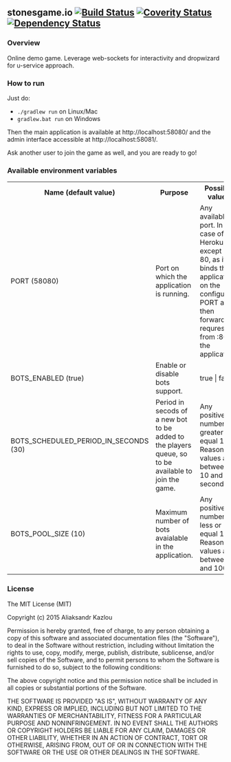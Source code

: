 ## stonesgame.io [![Build Status](https://travis-ci.org/zshamrock/stonesgame.io.svg?branch=master)](https://travis-ci.org/zshamrock/stonesgame.io) [![Coverity Status](https://img.shields.io/coverity/scan/6848.svg)](https://scan.coverity.com/projects/zshamrock-stonesgame-io) [![Dependency Status](https://www.versioneye.com/user/projects/56365903c5999a0009000001/badge.svg?style=flat)](https://www.versioneye.com/user/projects/56365903c5999a0009000001)

### Overview
Online demo game. Leverage web-sockets for interactivity and dropwizard for u-service approach.

### How to run
Just do:

- `./gradlew run` on Linux/Mac
- `gradlew.bat run` on Windows

Then the main application is available at http://localhost:58080/ and the admin interface accessible at http://localhost:58081/.

Ask another user to join the game as well, and you are ready to go!

### Available environment variables
<table>
    <tr>
        <th>Name (default value)</th>
        <th>Purpose</th>
        <th>Possible values</th>
    </tr>
    <tr>
        <td>PORT (58080)</td>
        <td>Port on which the application is running.</td>
        <td>Any available port. In case of Heroku, except port 80, 
            as it binds the application on the configured PORT and then forward requrest from :80 to the application.
        </td>
    </tr>
    <tr>
        <td>BOTS_ENABLED (true)</td>
        <td>Enable or disable bots support.</td>
        <td>true | false</td>
    </tr>
    <tr>
        <td>BOTS_SCHEDULED_PERIOD_IN_SECONDS (30)</td>
        <td>Period in secods of a new bot to be added to the players queue, so to be available to join the game.</td>
        <td>Any positive number greater or equal 10. Reasonable values are between 10 and 30 seconds.</td>
    </tr>
    <tr>
        <td>BOTS_POOL_SIZE (10)</td>
        <td>Maximum number of bots avaialable in the application.</td>
        <td>Any positive number less or equal 100. Reasonable values are between 5 and 100.</td>
    </tr>
</table>

### License
The MIT License (MIT)

Copyright (c) 2015 Aliaksandr Kazlou

Permission is hereby granted, free of charge, to any person obtaining a copy
of this software and associated documentation files (the "Software"), to deal
in the Software without restriction, including without limitation the rights
to use, copy, modify, merge, publish, distribute, sublicense, and/or sell
copies of the Software, and to permit persons to whom the Software is
furnished to do so, subject to the following conditions:

The above copyright notice and this permission notice shall be included in all
copies or substantial portions of the Software.

THE SOFTWARE IS PROVIDED "AS IS", WITHOUT WARRANTY OF ANY KIND, EXPRESS OR
IMPLIED, INCLUDING BUT NOT LIMITED TO THE WARRANTIES OF MERCHANTABILITY,
FITNESS FOR A PARTICULAR PURPOSE AND NONINFRINGEMENT. IN NO EVENT SHALL THE
AUTHORS OR COPYRIGHT HOLDERS BE LIABLE FOR ANY CLAIM, DAMAGES OR OTHER
LIABILITY, WHETHER IN AN ACTION OF CONTRACT, TORT OR OTHERWISE, ARISING FROM,
OUT OF OR IN CONNECTION WITH THE SOFTWARE OR THE USE OR OTHER DEALINGS IN THE
SOFTWARE.
